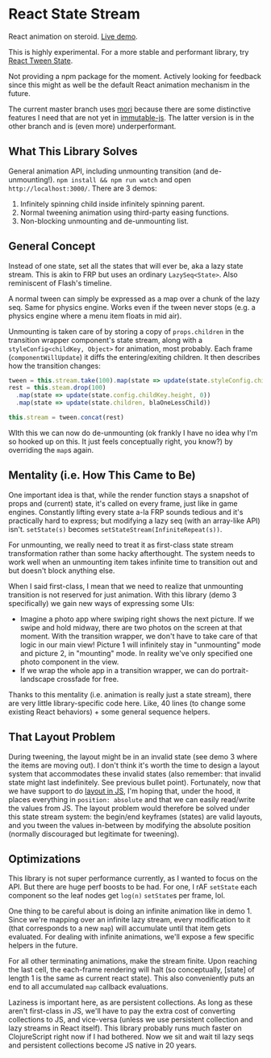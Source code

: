 # React State Stream

React animation on steroid. [Live demo](https://rawgit.com/chenglou/react-state-stream/master/index.html).

This is highly experimental. For a more stable and performant library, try [React Tween State](https://github.com/chenglou/react-tween-state).

Not providing a npm package for the moment. Actively looking for feedback since this might as well be the default React animation mechanism in the future.

The current master branch uses [mori](https://github.com/swannodette/mori) because there are some distinctive features I need that are not yet in [immutable-js](https://github.com/facebook/immutable-js/). The latter version is in the other branch and is (even more) underperformant.

## What This Library Solves
General animation API, including unmounting transition (and de-unmounting!). `npm install && npm run watch` and open `http://localhost:3000/`. There are 3 demos:

  1. Infinitely spinning child inside infinitely spinning parent.
  2. Normal tweening animation using third-party easing functions.
  3. Non-blocking unmounting and de-unmounting list.

## General Concept
Instead of one state, set all the states that will ever be, aka a lazy state stream. This is akin to FRP but uses an ordinary `LazySeq<State>`. Also reminiscent of Flash's timeline.

A normal tween can simply be expressed as a map over a chunk of the lazy seq. Same for physics engine. Works even if the tween never stops (e.g. a physics engine where a menu item floats in mid air).

Unmounting is taken care of by storing a copy of `props.children` in the transition wrapper component's state stream, along with a `styleConfig<childKey, Object>` for animation, most probably. Each frame (`componentWillUpdate`) it diffs the entering/exiting children. It then describes how the transition changes:

```js
tween = this.stream.take(100).map(state => update(state.styleConfig.childKey.height, easeOut(easeOutParams)))
rest = this.steam.drop(100)
  .map(state => update(state.config.childKey.height, 0))
  .map(state => update(state.children, blaOneLessChild))

this.stream = tween.concat(rest)
```

WIth this we can now do de-unmounting (ok frankly I have no idea why I'm so hooked up on this. It just feels conceptually right, you know?) by overriding the `map`s again.

## Mentality (i.e. How This Came to Be)
One important idea is that, while the render function stays a snapshot of props and (current) state, it's called on every frame, just like in game engines. Constantly lifting every state a-la FRP sounds tedious and it's practically hard to express; but modifying a lazy seq (with an array-like API) isn't. `setState(s)` becomes `setStateStream(InfiniteRepeat(s))`.

For unmounting, we really need to treat it as first-class state stream transformation rather than some hacky afterthought. The system needs to work well when an unmounting item takes infinite time to transition out and but doesn't block anything else.

When I said first-class, I mean that we need to realize that unmounting transition is not reserved for just animation. With this library (demo 3 specifically) we gain new ways of expressing some UIs:

  - Imagine a photo app where swiping right shows the next picture. If we swipe and hold midway, there are two photos on the screen at that moment. With the transition wrapper, we don't have to take care of that logic in our main view! Picture 1 will infinitely stay in "unmounting" mode and picture 2, in "mounting" mode. In reality we've only specified one photo component in the view.
  - If we wrap the whole app in a transition wrapper, we can do portrait-landscape crossfade for free.

Thanks to this mentality (i.e. animation is really just a state stream), there are very little library-specific code here. Like, 40 lines (to change some existing React behaviors) + some general sequence helpers.

## That Layout Problem
During tweening, the layout might be in an invalid state (see demo 3 where the items are moving out). I don't think it's worth the time to design a layout system that accommodates these invalid states (also remember: that invalid state might last indefinitely. See previous bullet point). Fortunately, now that we have support to do [layout in JS](https://github.com/facebook/css-layout), I'm hoping that, under the hood, it places everything in `position: absolute` and that we can easily read/write the values from JS. The layout problem would therefore be solved under this state stream system: the begin/end keyframes (states) are valid layouts, and you tween the values in-between by modifying the absolute position (normally discouraged but legitimate for tweening).

## Optimizations
This library is not super performance currently, as I wanted to focus on the API. But there are huge perf boosts to be had. For one, I rAF `setState` each component so the leaf nodes get `log(n)` `setState`s per frame, lol.

One thing to be careful about is doing an infinite animation like in demo 1. Since we're mapping over an infinite lazy stream, every modification to it (that corresponds to a new `map`) will accumulate until that item gets evaluated. For dealing with infinite animations, we'll expose a few specific helpers in the future.

For all other terminating animations, make the stream finite. Upon reaching the last cell, the each-frame rendering will halt (so conceptually, [state] of length 1 is the same as current react state). This also conveniently puts an end to all accumulated `map` callback evaluations.

Laziness is important here, as are persistent collections. As long as these aren't first-class in JS, we'll have to pay the extra cost of converting collections to JS, and vice-versa (unless we use persistent collection and lazy streams in React itself). This library probably runs much faster on ClojureScript right now if I had bothered. Now we sit and wait til lazy seqs and persistent collections become JS native in 20 years.
